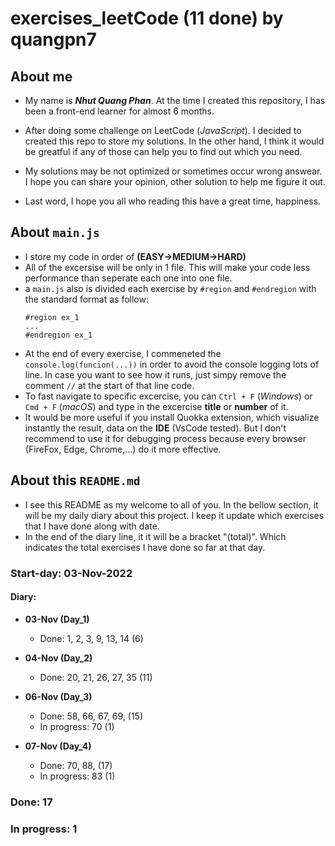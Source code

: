 # exercises_leetCode (11 done) by quangpn7
## About me
- My name is **_Nhut Quang Phan_**. At the time I created this repository, I has been a front-end learner for almost 6 months.

- After doing some challenge  on LeetCode (_JavaScript_). I decided to created this repo to store my solutions. In the other hand, I think it would be greatful if any of those can help you to find out which you need.

- My solutions may be not optimized or sometimes occur wrong answear. I hope you can share your opinion, other solution to help me figure it out.

- Last word, I hope you all who reading this have a great time, happiness.
## About `main.js`
- I store my code in order of **(EASY->MEDIUM->HARD)**
- All of the excersise will be only in 1 file. This will make your code less performance than seperate each one into one file.
- a `main.js` also is divided each exercise by `#region` and `#endregion` with the standard format as follow:
  ```
  #region ex_1
  ...
  #endregion ex_1
  ```
- At the end of every exercise, I commeneted the `console.log(funcion(...))` in order to avoid the console logging lots of line. In case you want to see how it runs, just simpy remove the comment `//` at the start of that line code.
- To fast navigate to specific excercise, you can `Ctrl + F` (_Windows_) or  `Cmd + F` (_macOS_) and type in the excercise **title** or **number** of it.
- It would be more useful if you install Quokka extension, which visualize instantly the result, data on the **IDE** (VsCode tested). But I don't recommend to use it for debugging process because every browser (FireFox, Edge, Chrome,...) do it more effective.
## About this `README.md`
- I see this README as my welcome to all of you. In the bellow section, it will be my daily diary about this project. I keep it update which exercises that I have done along with date.
- In the end of the diary line, it it will be a bracket "(total)". Which indicates the total exercises I have done so far at that day.
### Start-day: 03-Nov-2022


#### Diary:
-  **03-Nov (Day_1)**
    - Done: 1, 2, 3, 9, 13, 14 (6)
    
- **04-Nov (Day_2)**
    - Done: 20, 21, 26, 27, 35 (11)

- **06-Nov (Day_3)**
    - Done: 58, 66, 67, 69, (15)
    - In progress: 70 (1)

- **07-Nov (Day_4)**
    - Done: 70, 88, (17)
    - In progress: 83 (1)
### Done: 17
### In progress: 1